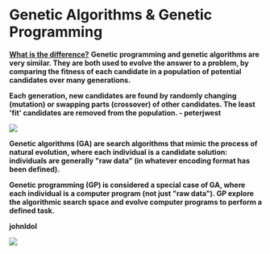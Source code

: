 # Genetic Algorithms & Genetic Programming

[**What is the difference?**](https://stackoverflow.com/questions/3819977/what-are-the-differences-between-genetic-algorithms-and-genetic-programming) **Genetic programming and genetic algorithms are very similar. They are both used to evolve the answer to a problem, by comparing the fitness of each candidate in a population of potential candidates over many generations.**  


**Each generation, new candidates are found by randomly changing \(mutation\) or swapping parts \(crossover\) of other candidates. The least 'fit' candidates are removed from the population. - peterjwest**  


![](https://lh4.googleusercontent.com/yPOIDc7UzG8oMQ4p5QiO4igfI0BToXt2GhQBRz2hVflRVFNw9dw88RP5qsXF3ZM5O7f_ytYT9ZGXXjqmeq5Et1UGi8jFZ2qPEfQsauYfrF1U0Qan2qSRThXNdvki2ZSG59BpWsK8)

**Genetic algorithms \(GA\) are search algorithms that mimic the process of natural evolution, where each individual is a candidate solution: individuals are generally "raw data" \(in whatever encoding format has been defined\).**

**Genetic programming \(GP\) is considered a special case of GA, where each individual is a computer program \(not just "raw data"\). GP explore the algorithmic search space and evolve computer programs to perform a defined task.**

**johnIdol**  


![](https://lh3.googleusercontent.com/ueNhmSzZnl2VlTs44mnsdqeEckZvZ87jMhGY1bRAX8uuj9EW_m5BbXKpR70o1hv-yKX1z5_NGA4rHWzvkbPi2YtQSzTPvAqbPNRObNtPjHoWvnf9z_HYoYTG27iy0iAB6_Lnc5hi)

